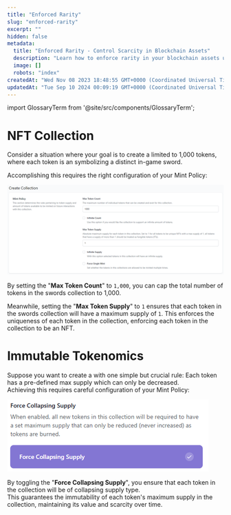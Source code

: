 ```yaml
---
title: "Enforced Rarity"
slug: "enforced-rarity"
excerpt: ""
hidden: false
metadata: 
  title: "Enforced Rarity - Control Scarcity in Blockchain Assets"
  description: "Learn how to enforce rarity in your blockchain assets using Enjin's features, ensuring controlled distribution and enhanced value of rare tokens."
  image: []
  robots: "index"
createdAt: "Wed Nov 08 2023 18:48:55 GMT+0000 (Coordinated Universal Time)"
updatedAt: "Tue Sep 10 2024 00:09:19 GMT+0000 (Coordinated Universal Time)"
---
```


import GlossaryTerm from '@site/src/components/GlossaryTerm';

# NFT Collection

Consider a situation where your goal is to create a <GlossaryTerm id="collection" /> limited to 1,000 tokens, where each token is an <GlossaryTerm id="nft" /> symbolizing a distinct in-game sword.

Accomplishing this requires the right configuration of your Mint Policy:

![Enforced NFT Collection](./img/enforce-nft-collection.png)

By setting the "**Max Token Count**" to `1,000`, you can cap the total number of tokens in the swords collection to 1,000.

Meanwhile, setting the "**Max Token Supply**" to `1` ensures that each token in the swords collection will have a maximum supply of `1`. This enforces the uniqueness of each token in the collection, enforcing each token in the collection to be an NFT.

# Immutable Tokenomics

Suppose you want to create a <GlossaryTerm id="collection" /> with one simple but crucial rule: Each token has a pre-defined max supply which can only be decreased.  
Achieving this requires careful configuration of your Mint Policy:

![Enforced Collapsable Supply](./img/enforce-collapsing-supply.png)

By toggling the "**Force Collapsing Supply**", you ensure that each token in the collection will be of collapsing supply type.  
This guarantees the immutability of each token's maximum supply in the collection, maintaining its value and scarcity over time.
